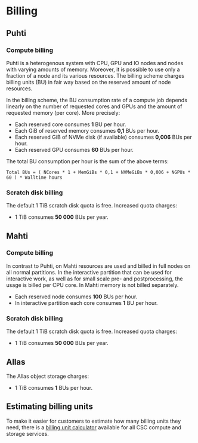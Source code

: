 # Billing


## Puhti 

### Compute billing

Puhti is a heterogenous system with CPU, GPU and IO nodes and nodes with varying amounts of memory. Moreover, it is possible to use only a fraction of a node and its various resources. The billing scheme charges billing units (BU) in fair way based on the reserved amount of node resources.

In the billing scheme, the BU consumption rate of a compute job depends linearly on the number of requested cores and GPUs and the amount of requested memory (per core). More precisely:

 * Each reserved core consumes **1** BU per hour.
 * Each GiB of reserved memory consumes **0,1** BUs per hour.
 * Each reserved GiB of NVMe disk (if available) consumes **0,006** BUs per hour.
 * Each reserved GPU consumes **60** BUs per hour.

The total BU consumption per hour is the sum of the above terms:

` Total BUs = ( NCores * 1 + MemGiBs * 0,1 + NVMeGiBs * 0,006 + NGPUs * 60 ) * Walltime hours `

### Scratch disk billing

The default 1 TiB scratch disk quota is free. Increased quota charges:

* 1 TiB consumes **50 000** BUs per year.

## Mahti

### Compute billing

In contrast to Puhti, on Mahti resources are used and billed in full nodes on all normal partitions. In the interactive partition that can be used for interactive work, as well as for small scale pre- and postprocessing, the usage is billed per CPU core. In Mahti memory is not billed separately.

 * Each reserved node consumes **100** BUs per hour. 
 * In interactive partition each core consumes **1** BU per hour.

### Scratch disk billing

The default 1 TiB scratch disk quota is free. Increased quota charges:

* 1 TiB consumes **50 000** BUs per year.

## Allas 

The Allas object storage charges:

* 1 TiB consumes **1** BUs per hour.

## Estimating billing units

To make it easier for customers to estimate how many billing units
they need, there is a [billing unit
calculator](https://research.csc.fi/billing-and-monitoring) available for all CSC compute and storage services.
